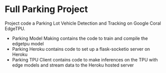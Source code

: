 # Full Parking Project
Project code a Parking Lot Vehicle Detection and Tracking on Google Coral EdgeTPU. 

- Parking Model Making contains the code to train and compile the edgetpu model
- Parking Heroku contains code to set up a flask-socketio server on Heroku
- Parking TPU Client contains code to make inferences on the TPU with edge models and stream data to the Heroku hosted server
